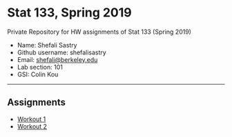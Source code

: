 # Stat 133, Spring 2019

Private Repository for HW assignments of Stat 133 (Spring 2019)

- Name: Shefali Sastry
- Github username: shefalisastry
- Email: shefali@berkeley.edu
- Lab section: 101
- GSI: Colin Kou

-----

## Assignments

- [Workout 1](https://github.com/shefalisastry/workout01)
- [Workout 2](https://github.com/stat133-sp19/hw-stat133-shefalisastry/blob/master/appfinal1.R)

